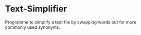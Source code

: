 # Text-Simplifier
Programme to simplify a text file by swapping words out for more commonly used synonyms.

